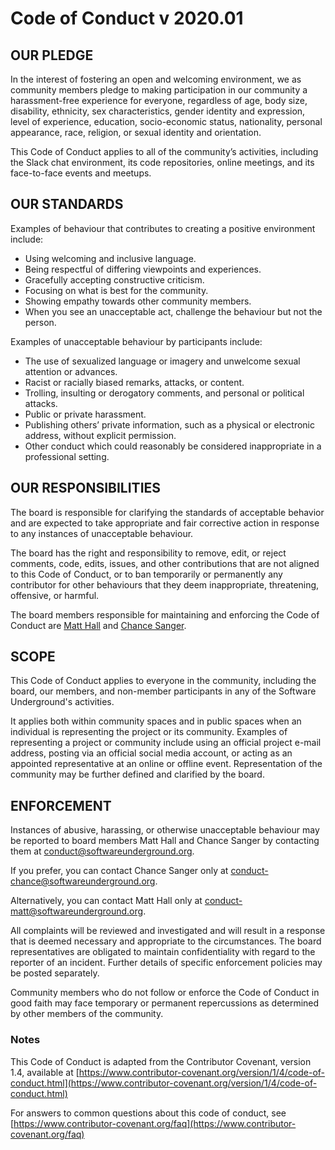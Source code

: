 # Code of Conduct v 2020.01

## OUR PLEDGE

In the interest of fostering an open and welcoming environment, we as community members pledge to making participation in our community a harassment-free experience for everyone, regardless of age, body size, disability, ethnicity, sex characteristics, gender identity and expression, level of experience, education, socio-economic status, nationality, personal appearance, race, religion, or sexual identity and orientation.

This Code of Conduct applies to all of the community’s activities, including the Slack chat environment, its code repositories, online meetings, and its face-to-face events and meetups.

## OUR STANDARDS

Examples of behaviour that contributes to creating a positive environment include:

- Using welcoming and inclusive language.
- Being respectful of differing viewpoints and experiences.
- Gracefully accepting constructive criticism.
- Focusing on what is best for the community.
- Showing empathy towards other community members.
- When you see an unacceptable act, challenge the behaviour but not the person.

Examples of unacceptable behaviour by participants include:

- The use of sexualized language or imagery and unwelcome sexual attention or advances.
- Racist or racially biased remarks, attacks, or content.
- Trolling, insulting or derogatory comments, and personal or political attacks.
- Public or private harassment.
- Publishing others’ private information, such as a physical or electronic address, without explicit permission.
- Other conduct which could reasonably be considered inappropriate in a professional setting.

## OUR RESPONSIBILITIES

The board is responsible for clarifying the standards of acceptable behavior and are expected to take appropriate and fair corrective action in response to any instances of unacceptable behaviour.

The board has the right and responsibility to remove, edit, or reject comments, code, edits, issues, and other contributions that are not aligned to this Code of Conduct, or to ban temporarily or permanently any contributor for other behaviours that they deem inappropriate, threatening, offensive, or harmful.

The board members responsible for maintaining and enforcing the Code of Conduct are [Matt Hall](mailto:conduct-matt@softwareunderground.org) and [Chance Sanger](mailto:conduct-chance@softwareunderground.org).

## SCOPE

This Code of Conduct applies to everyone in the community, including the board, our members, and non-member participants in any of the Software Underground's activities.

It applies both within community spaces and in public spaces when an individual is representing the project or its community. Examples of representing a project or community include using an official project e-mail address, posting via an official social media account, or acting as an appointed representative at an online or offline event. Representation of the community may be further defined and clarified by the board.

## ENFORCEMENT

Instances of abusive, harassing, or otherwise unacceptable behaviour may be reported to board members Matt Hall and Chance Sanger by contacting them at conduct@softwareunderground.org.

If you prefer, you can contact Chance Sanger only at conduct-chance@softwareunderground.org.

Alternatively, you can contact Matt Hall only at conduct-matt@softwareunderground.org.

All complaints will be reviewed and investigated and will result in a response that is deemed necessary and appropriate to the circumstances. The board representatives are obligated to maintain confidentiality with regard to the reporter of an incident. Further details of specific enforcement policies may be posted separately.

Community members who do not follow or enforce the Code of Conduct in good faith may face temporary or permanent repercussions as determined by other members of the community.

### Notes

This Code of Conduct is adapted from the Contributor Covenant, version 1.4, available at [https://www.contributor-covenant.org/version/1/4/code-of-conduct.html](https://www.contributor-covenant.org/version/1/4/code-of-conduct.html)

For answers to common questions about this code of conduct, see [https://www.contributor-covenant.org/faq](https://www.contributor-covenant.org/faq)
